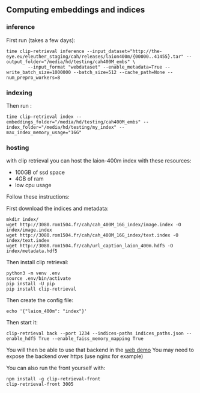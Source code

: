 ## Computing embeddings and indices

### inference

First run (takes a few days):
```
time clip-retrieval inference --input_dataset="http://the-eye.eu/eleuther_staging/cah/releases/laion400m/{00000..41455}.tar" --output_folder="/media/hd/testing/cah400M_embs" \
        --input_format "webdataset" --enable_metadata=True --write_batch_size=1000000 --batch_size=512 --cache_path=None --num_prepro_workers=8
```

### indexing

Then run :
```
time clip-retrieval index --embeddings_folder="/media/hd/testing/cah400M_embs" --index_folder="/media/hd/testing/my_index" --max_index_memory_usage="16G"
```

### hosting

with clip retrieval you can host the laion-400m index with these resources:
* 100GB of ssd space
* 4GB of ram
* low cpu usage

Follow these instructions:

First download the indices and metadata:
```
mkdir index/
wget http://3080.rom1504.fr/cah/cah_400M_16G_index/image.index -O index/image.index
wget http://3080.rom1504.fr/cah/cah_400M_16G_index/text.index -O index/text.index
wget http://3080.rom1504.fr/cah/url_caption_laion_400m.hdf5 -O index/metadata.hdf5
```

Then install clip retrieval:
```
python3 -m venv .env
source .env/bin/activate
pip install -U pip
pip install clip-retrieval
```

Then create the config file:
```
echo '{"laion_400m": "index"}'
```

Then start it:
```
clip-retrieval back --port 1234 --indices-paths indices_paths.json --enable_hdf5 True --enable_faiss_memory_mapping True
```

You will then be able to use that backend in the [web demo](https://rom1504.github.io/clip-retrieval/)
You may need to expose the backend over https (use nginx for example)

You can also run the front yourself with:
```
npm install -g clip-retrieval-front
clip-retrieval-front 3005
```
